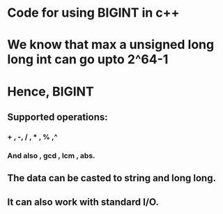 # Code for using BIGINT in c++
# We know that max a unsigned long long int can go upto 2^64-1 
# Hence, BIGINT

## Supported operations:
### + , -, / , * , % ,^
### And also , gcd , lcm , abs.
## The data can be casted to string and long long.
## It can also work with standard I/O.

